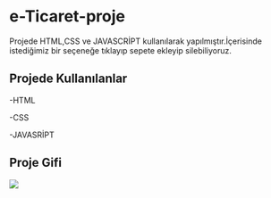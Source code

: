 
<h1>e-Ticaret-proje</h1>

Projede HTML,CSS ve JAVASCRİPT kullanılarak yapılmıştır.İçerisinde istediğimiz bir seçeneğe tıklayıp sepete ekleyip silebiliyoruz.

<h2>Projede Kullanılanlar</h2>

-HTML

-CSS

-JAVASRİPT

<h2>Proje Gifi</h2>

<img src="./images/Document-Profil-1-Microsoft_-Edge-2023-11-13-12-11-45.gif"/>
